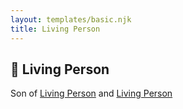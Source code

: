 ```yaml
---
layout: templates/basic.njk
title: Living Person
---
```

## 🔵 Living Person

Son of [Living Person](/people/5/53774374) and [Living Person](/people/2/25459314)
